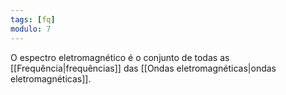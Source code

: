 ```yaml
---
tags: [fq]
modulo: 7
---
```


O espectro eletromagnético é o conjunto de todas as [[Frequência|frequências]] das [[Ondas eletromagnéticas|ondas eletromagnéticas]].
